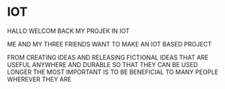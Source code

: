 # IOT
HALLO WELCOM BACK MY PROJEK IN IOT 

ME AND MY THREE FRIENDS WANT TO MAKE AN IOT BASED PROJECT

FROM CREATING IDEAS AND RELEASING FICTIONAL IDEAS THAT ARE USEFUL ANYWHERE AND DURABLE SO THAT THEY CAN BE USED LONGER
THE MOST IMPORTANT IS TO BE BENEFICIAL TO MANY PEOPLE WHEREVER THEY ARE
